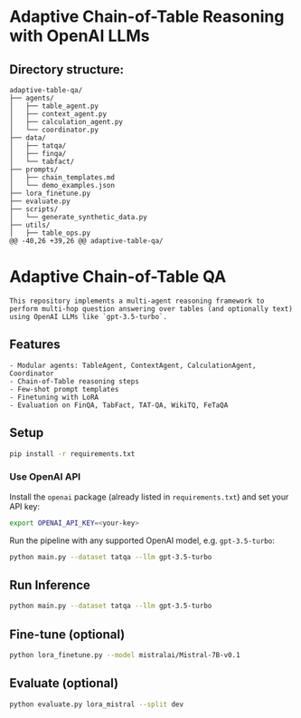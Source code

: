 # Adaptive Chain-of-Table Reasoning with OpenAI LLMs

## Directory structure:

```
adaptive-table-qa/
├── agents/
│   ├── table_agent.py
│   ├── context_agent.py
│   ├── calculation_agent.py
│   └── coordinator.py
├── data/
│   ├── tatqa/
│   ├── finqa/
│   └── tabfact/
├── prompts/
│   ├── chain_templates.md
│   └── demo_examples.json
├── lora_finetune.py
├── evaluate.py
├── scripts/
│   └── generate_synthetic_data.py
├── utils/
│   ├── table_ops.py
@@ -40,26 +39,26 @@ adaptive-table-qa/
```

# Adaptive Chain-of-Table QA
```
This repository implements a multi-agent reasoning framework to perform multi-hop question answering over tables (and optionally text) using OpenAI LLMs like `gpt-3.5-turbo`.
```
## Features
```
- Modular agents: TableAgent, ContextAgent, CalculationAgent, Coordinator
- Chain-of-Table reasoning steps
- Few-shot prompt templates
- Finetuning with LoRA
- Evaluation on FinQA, TabFact, TAT-QA, WikiTQ, FeTaQA
```
## Setup
```bash
pip install -r requirements.txt
```

### Use OpenAI API
Install the `openai` package (already listed in `requirements.txt`) and set
your API key:
```bash
export OPENAI_API_KEY=<your-key>
```
Run the pipeline with any supported OpenAI model, e.g. `gpt-3.5-turbo`:
```bash
python main.py --dataset tatqa --llm gpt-3.5-turbo
```


## Run Inference
```bash
python main.py --dataset tatqa --llm gpt-3.5-turbo
```

## Fine-tune (optional)
```bash
python lora_finetune.py --model mistralai/Mistral-7B-v0.1
```

## Evaluate (optional)
```bash
python evaluate.py lora_mistral --split dev
```
